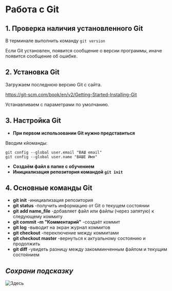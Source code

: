 # Работа с Git
## 1. Проверка наличия установленного Git
В терминале выполнить команду `git version`

Если Git установлен, появится сообщение о версии программы, иначе появится сообщение об ошибке.

## 2. Установка Git

Загружаем последнюю версию Git с сайта. 

 https://git-scm.com/book/en/v2/Getting-Started-Installing-Git

 Устанавливаем с параметрами по умолчанию.

## 3. Настройка Git

 * __При первом использовании Git нужно представиться__

Вводим кйоманды:
```
git config --global user.email "ВАШ email"
git config --global user.name "ВАШЕ Имя"
```
* __Создаём файл в папке с обучением__
* __Инициализация репозитория командой `git init`__

## 4. Основные команды Git
* __git init__ -инициализация репозитория
* __git status__ -получить информацию от Git о текущем состоянии
* __git add name_file__ -добавляет файл или файлы (через запятую) к следующему коммиту
* __git commit -m "Комментарий"__ -создаёт коммит
* __git log__ -выводит на экран журнал коммитов
* __git checkout__ -переключение между коммитами
* __git checkout master__ -вернуться к актуальному состоянию и продолжить
* __git diff__ -увидеть разницу между закомминченным файлом и текущим состоянием

## _Сохрани подсказку_
![Здесь](commands.png)